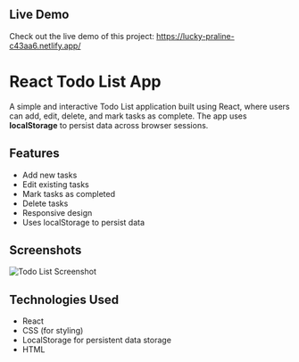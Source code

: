 ## Live Demo
Check out the live demo of this project: https://lucky-praline-c43aa6.netlify.app/

# React Todo List App

A simple and interactive Todo List application built using React, where users can add, edit, delete, and mark tasks as complete. The app uses **localStorage** to persist data across browser sessions.

## Features
- Add new tasks
- Edit existing tasks
- Mark tasks as completed
- Delete tasks
- Responsive design
- Uses localStorage to persist data

## Screenshots
![Todo List Screenshot](./screenshot.png)

## Technologies Used
- React
- CSS (for styling)
- LocalStorage for persistent data storage
- HTML

